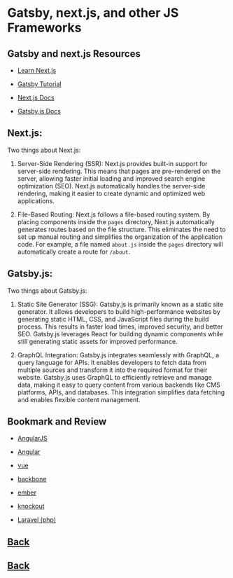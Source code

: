 # Gatsby, next.js, and other JS Frameworks

## Gatsby and next.js Resources

* [Learn Next.js](https://nextjs.org/learn/basics/getting-started)

* [Gatsby Tutorial](https://www.gatsbyjs.org/tutorial/)

* [Next.js Docs](https://nextjs.org/docs)

* [Gatsby.js Docs](https://www.gatsbyjs.org/docs/)
    
## Next.js:

Two things about Next.js:

1. Server-Side Rendering (SSR): Next.js provides built-in support for server-side rendering. This means that pages are pre-rendered on the server, allowing faster initial loading and improved search engine optimization (SEO). Next.js automatically handles the server-side rendering, making it easier to create dynamic and optimized web applications.

2. File-Based Routing: Next.js follows a file-based routing system. By placing components inside the `pages` directory, Next.js automatically generates routes based on the file structure. This eliminates the need to set up manual routing and simplifies the organization of the application code. For example, a file named `about.js` inside the `pages` directory will automatically create a route for `/about`.

## Gatsby.js:

Two things about Gatsby.js:

1. Static Site Generator (SSG): Gatsby.js is primarily known as a static site generator. It allows developers to build high-performance websites by generating static HTML, CSS, and JavaScript files during the build process. This results in faster load times, improved security, and better SEO. Gatsby.js leverages React for building dynamic components while still generating static assets for improved performance.

2. GraphQL Integration: Gatsby.js integrates seamlessly with GraphQL, a query language for APIs. It enables developers to fetch data from multiple sources and transform it into the required format for their website. Gatsby.js uses GraphQL to efficiently retrieve and manage data, making it easy to query content from various backends like CMS platforms, APIs, and databases. This integration simplifies data fetching and enables flexible content management.

## Bookmark and Review

* [AngularJS](https://angularjs.org/)

* [Angular](https://angular.io/)

* [vue](https://vuejs.org/)

* [backbone](http://backbonejs.org/)

* [ember](https://www.emberjs.com/)

* [knockout](https://knockoutjs.com/)

* [Laravel (php)](https://laravel.com/)


## [Back](../401readingNotes.md)

## [Back](../401readingNotes.md)